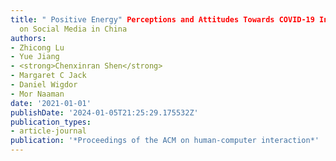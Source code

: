 ```yaml
---
title: " Positive Energy" Perceptions and Attitudes Towards COVID-19 Information
  on Social Media in China
authors:
- Zhicong Lu
- Yue Jiang
- <strong>Chenxinran Shen</strong>
- Margaret C Jack
- Daniel Wigdor
- Mor Naaman
date: '2021-01-01'
publishDate: '2024-01-05T21:25:29.175532Z'
publication_types:
- article-journal
publication: '*Proceedings of the ACM on human-computer interaction*'
---
```

